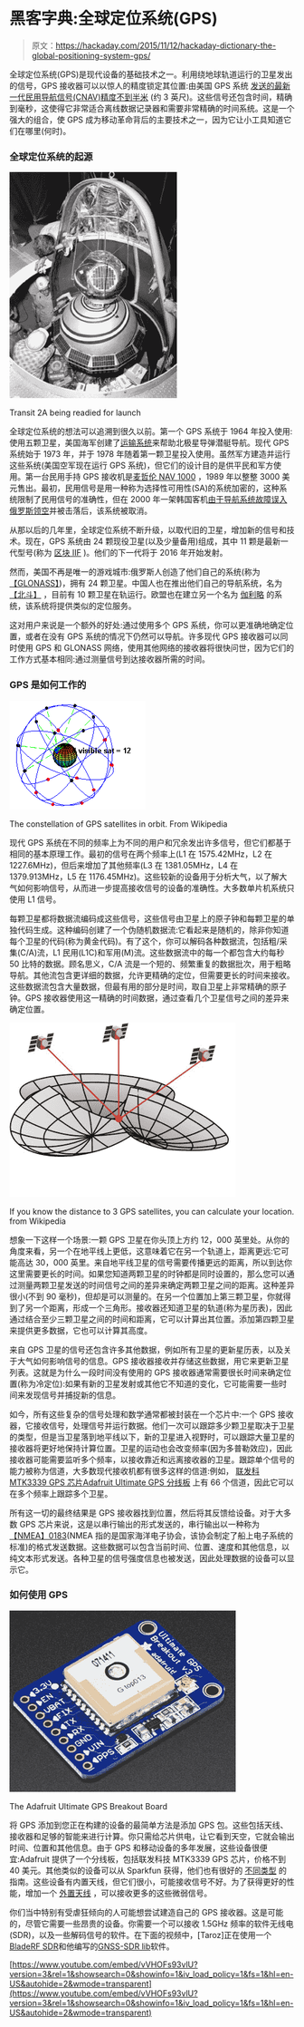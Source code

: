 # 黑客字典:全球定位系统(GPS)

> 原文：<https://hackaday.com/2015/11/12/hackaday-dictionary-the-global-positioning-system-gps/>

全球定位系统(GPS)是现代设备的基础技术之一。利用绕地球轨道运行的卫星发出的信号，GPS 接收器可以以惊人的精度锁定其位置:由美国 GPS 系统 [发送的最新一代民用导航信号(CNAV)](http://www.gps.gov/)[精度不到半米](http://www.navcen.uscg.gov/?pageName=CNAV_Performance) (约 3 英尺)。这些信号还包含时间，精确到毫秒，这使得它非常适合离线数据记录器和需要非常精确的时间系统。这是一个强大的组合，使 GPS 成为移动革命背后的主要技术之一，因为它让小工具知道它们在哪里(何时)。

### 全球定位系统的起源

![Transit 2A being readied for launch](img/34abfe9a28de8d2ee371b24fd176b40a.png)

Transit 2A being readied for launch

全球定位系统的想法可以追溯到很久以前。第一个 GPS 系统于 1964 年投入使用:使用五颗卫星，美国海军创建了[运输系统](https://en.wikipedia.org/wiki/Transit_(satellite))来帮助北极星导弹潜艇导航。现代 GPS 系统始于 1973 年，并于 1978 年随着第一颗卫星投入使用。虽然军方建造并运行这些系统(美国空军现在运行 GPS 系统)，但它们的设计目的是供平民和军方使用。第一台民用手持 GPS 接收机是[麦哲伦 NAV 1000](http://collections.si.edu/search/tag/tagDoc.htm?recordID=nmah_1405613) ，1989 年以整整 3000 美元售出。最初，民用信号是用一种称为选择性可用性(SA)的系统加密的，这种系统限制了民用信号的准确性，但在 2000 年一架韩国客机[由于导航系统故障误入俄罗斯领空](http://www.history.com/this-day-in-history/korean-airlines-flight-shot-down-by-soviet-union)并被击落后，该系统被取消。

从那以后的几年里，全球定位系统不断升级，以取代旧的卫星，增加新的信号和技术。现在，GPS 系统由 24 颗现役卫星(以及少量备用)组成，其中 11 颗是最新一代型号(称为 [区块 IIF](http://www.gps.gov/systems/gps/space/#IIF) )。他们的下一代将于 2016 年开始发射。

然而，美国不再是唯一的游戏城市:俄罗斯人创造了他们自己的系统(称为[【GLONASS】](http://sputniknews.com/trend/glonass_13012010/))，拥有 24 颗卫星。中国人也在推出他们自己的导航系统，名为 [【北斗】](http://sinosphere.blogs.nytimes.com/2014/12/04/a-step-forward-for-beidou-chinas-satellite-navigation-system/) ，目前有 10 颗卫星在轨运行。欧盟也在建立另一个名为 [伽利略](http://www.esa.int/Our_Activities/Navigation/The_future_-_Galileo/What_is_Galileo) 的系统，该系统将提供类似的定位服务。

这对用户来说是一个额外的好处:通过使用多个 GPS 系统，你可以更准确地确定位置，或者在没有 GPS 系统的情况下仍然可以导航。许多现代 GPS 接收器可以同时使用 GPS 和 GLONASS 网络，使用其他网络的接收器将很快问世，因为它们的工作方式基本相同:通过测量信号到达接收器所需的时间。

### GPS 是如何工作的

[![The constellation of GPS satellites in orbit. From Wikipedia](img/ff5fca7e1b926f315e15902faf476e7c.png)](https://commons.wikimedia.org/wiki/File:ConstellationGPS.gif)

The constellation of GPS satellites in orbit. From Wikipedia

现代 GPS 系统在不同的频率上为不同的用户和冗余发出许多信号，但它们都基于相同的基本原理工作。最初的信号在两个频率上(L1 在 1575.42MHz，L2 在 1227.6MHz)，但后来增加了其他频率(L3 在 1381.05MHz，L4 在 1379.913MHz，L5 在 1176.45MHz)。这些较新的设备用于分析大气，以了解大气如何影响信号，从而进一步提高接收信号的设备的准确性。大多数单片机系统只使用 L1 信号。

每颗卫星都将数据流编码成这些信号，这些信号由卫星上的原子钟和每颗卫星的单独代码生成。这种编码创建了一个伪随机数据流:它看起来是随机的，除非你知道每个卫星的代码(称为黄金代码)。有了这个，你可以解码各种数据流，包括粗/采集(C/A)流，L1 民用(L1C)和军用(M)流。这些数据流中的每一个都包含大约每秒 50 比特的数据。顾名思义，C/A 流是一个短的、频繁重复的数据批次，用于粗略导航。其他流包含更详细的数据，允许更精确的定位，但需要更长的时间来接收。这些数据流包含大量数据，但最有用的部分是时间，取自卫星上非常精确的原子钟。GPS 接收器使用这一精确的时间数据，通过查看几个卫星信号之间的差异来确定位置。

[![If you know the distance to 3 GPS satellites, you can calculate your location. from wWkipedia](img/835518c35c4f2be1b2f0d331bdfa05ee.png)](https://commons.wikimedia.org/wiki/File:GPS_Spheres.svg)

If you know the distance to 3 GPS satellites, you can calculate your location. from Wikipedia

想象一下这样一个场景:一颗 GPS 卫星在你头顶上方约 12，000 英里处。从你的角度来看，另一个在地平线上更低，这意味着它在另一个轨道上，距离更远:它可能高达 30，000 英里。来自地平线卫星的信号需要传播更远的距离，所以到达你这里需要更长的时间。如果您知道两颗卫星的时钟都是同时设置的，那么您可以通过测量两颗卫星发送的时间信号之间的差异来确定两颗卫星之间的距离。这种差异很小(不到 90 毫秒)，但却是可以测量的。在另一个位置加上第三颗卫星，你就得到了另一个距离，形成一个三角形。接收器还知道卫星的轨道(称为星历表)，因此通过结合至少三颗卫星之间的时间和距离，它可以计算出其位置。添加第四颗卫星来提供更多数据，它也可以计算其高度。

来自 GPS 卫星的信号还包含许多其他数据，例如所有卫星的更新星历表，以及关于大气如何影响信号的信息。GPS 接收器接收并存储这些数据，用它来更新卫星列表。这就是为什么一段时间没有使用的 GPS 接收器通常需要很长时间来确定位置(称为冷定位):如果有新的卫星发射或其他它不知道的变化，它可能需要一些时间来发现信号并捕捉新的信息。

如今，所有这些复杂的信号处理和数学通常都被封装在一个芯片中:一个 GPS 接收器，它接收信号，处理信号并运行数据。他们一次可以跟踪多少颗卫星取决于卫星的类型，但是当卫星落到地平线以下，新的卫星进入视野时，可以跟踪大量卫星的接收器将更好地保持计算位置。卫星的运动也会改变频率(因为多普勒效应)，因此接收器可能需要监听多个频率，以接收靠近和远离接收器的卫星。跟踪单个信号的能力被称为信道，大多数现代接收机都有很多这样的信道:例如， [联发科 MTK3339 GPS 芯片](http://inmotion.pt/documentation/diydrones/MediaTek_MT3329/mediatek_3329.pdf)[Adafruit Ultimate GPS 分线板](http://www.adafruit.com/products/746) 上有 66 个信道，因此它可以在多个频率上跟踪多个卫星。

所有这一切的最终结果是 GPS 接收器找到位置，然后将其反馈给设备。对于大多数 GPS 芯片来说，这是以串行输出的形式发送的，串行输出以一种称为[【NMEA】0183](http://gpsworld.com/what-exactly-is-gps-nmea-data/)(NMEA 指的是国家海洋电子协会，该协会制定了船上电子系统的标准)的格式发送数据。这些数据可以包含当前时间、位置、速度和其他信息，以纯文本形式发送。各种卫星的信号强度信息也被发送，因此处理数据的设备可以显示它。

### 如何使用 GPS

![The Adafruit Ultimate GPS Breakout Board](img/f00bd240196346e345eba0ca31b672be.png)

The Adafruit Ultimate GPS Breakout Board

将 GPS 添加到您正在构建的设备的最简单方法是添加 GPS 包。这些包括天线、接收器和足够的智能来进行计算。你只需给芯片供电，让它看到天空，它就会输出时间、位置和其他信息。由于 GPS 和移动设备的多年发展，这些设备很便宜:Adafruit 提供了一个分线板，包括联发科技 MTK3339 GPS 芯片，价格不到 40 美元。其他类似的设备可以从 Sparkfun 获得，他们也有很好的 [不同类型](https://www.sparkfun.com/pages/GPS_Guide) 的指南。这些设备有内置天线，但它们很小，可能接收信号不好。为了获得更好的性能，增加一个 [外置天线](https://www.sparkfun.com/products/464) ，可以接收更多的这些微弱信号。

你们当中特别有受虐狂倾向的人可能想尝试建造自己的 GPS 接收器。这是可能的，尽管它需要一些昂贵的设备。你需要一个可以接收 1.5GHz 频率的软件无线电(SDR)，以及一些解码信号的软件。在下面的视频中，[Taroz]正在使用一个[BladeRF SDR](http://www.nuand.com/)和他编写的[GNSS-SDR lib](http://www.taroz.net/gnsssdrlib_e.html)软件。

 [https://www.youtube.com/embed/vVHOFs93vlU?version=3&rel=1&showsearch=0&showinfo=1&iv_load_policy=1&fs=1&hl=en-US&autohide=2&wmode=transparent](https://www.youtube.com/embed/vVHOFs93vlU?version=3&rel=1&showsearch=0&showinfo=1&iv_load_policy=1&fs=1&hl=en-US&autohide=2&wmode=transparent)

